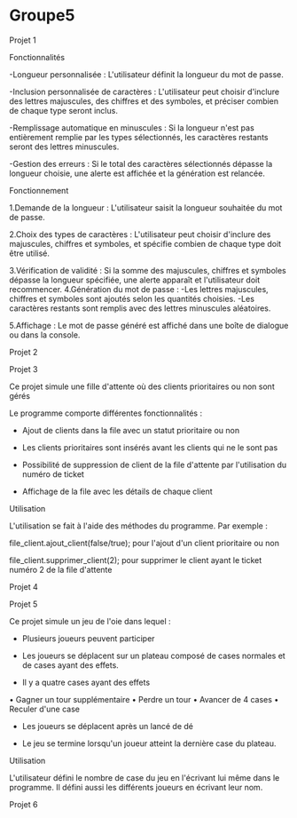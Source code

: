 # Groupe5

Projet 1

Fonctionnalités

-Longueur personnalisée : L'utilisateur définit la longueur du mot de passe.

-Inclusion personnalisée de caractères : L'utilisateur peut choisir d'inclure des lettres majuscules, des chiffres et des symboles, et préciser combien de chaque type seront inclus.

-Remplissage automatique en minuscules : Si la longueur n'est pas entièrement remplie par les types sélectionnés, les caractères restants seront des lettres minuscules.

-Gestion des erreurs : Si le total des caractères sélectionnés dépasse la longueur choisie, une alerte est affichée et la génération est relancée.

Fonctionnement

1.Demande de la longueur : L'utilisateur saisit la longueur souhaitée du mot de passe.

2.Choix des types de caractères : L'utilisateur peut choisir d'inclure des majuscules, chiffres et symboles, et spécifie combien de chaque type doit être utilisé.

3.Vérification de validité : Si la somme des majuscules, chiffres et symboles dépasse la longueur spécifiée, une alerte apparaît et l'utilisateur doit recommencer.
4.Génération du mot de passe :
   -Les lettres majuscules, chiffres et symboles sont ajoutés selon les quantités choisies.
   -Les caractères restants sont remplis avec des lettres minuscules aléatoires.

5.Affichage : Le mot de passe généré est affiché dans une boîte de dialogue ou dans la console.

Projet 2


Projet 3

Ce projet simule une fille d'attente où des clients prioritaires ou non sont gérés

Le programme comporte différentes fonctionnalités :

- Ajout de clients dans la file avec un statut prioritaire ou non

- Les clients prioritaires sont insérés avant les clients qui ne le sont pas

- Possibilité de suppression de client de la file d'attente par l'utilisation du numéro de ticket

- Affichage de la file avec les détails de chaque client


Utilisation

L'utilisation se fait à l'aide des méthodes du programme. Par exemple :

file_client.ajout_client(false/true); pour l'ajout d'un client prioritaire ou non

file_client.supprimer_client(2); pour supprimer le client ayant le ticket numéro 2 de la file d'attente




Projet 4


Projet 5

Ce projet simule un jeu de l'oie dans lequel :

- Plusieurs joueurs peuvent participer

- Les joueurs se déplacent sur un plateau composé de cases normales et de cases ayant des effets.

- Il y a quatre cases ayant des effets

• Gagner un tour supplémentaire
• Perdre un tour
• Avancer de 4 cases
• Reculer d'une case

- Les joueurs se déplacent après un lancé de dé

- Le jeu se termine lorsqu'un joueur atteint la dernière case du plateau.

Utilisation

L'utilisateur défini le nombre de case du jeu en l'écrivant lui même dans le programme. Il défini aussi les différents joueurs en écrivant leur nom.


Projet 6
